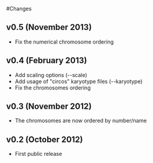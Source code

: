 
#Changes

## v0.5 (November 2013)

* Fix the numerical chromosome ordering

## v0.4 (February 2013)

* Add scaling options (--scale)
* Add usage of "circos" karyotype files (--karyotype)
* Fix the chromosomes ordering

## v0.3 (November 2012)

* The chromosomes are now ordered by number/name

## v0.2 (October 2012)

* First public release
